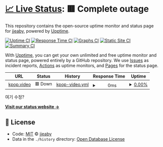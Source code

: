 # [📈 Live Status](https://jjeaby.github.io/mew/): <!--live status--> **🟥 Complete outage**

This repository contains the open-source uptime monitor and status page for [jjeaby](https://jjeaby.github.io/mew/), powered by [Upptime](https://github.com/upptime/upptime).

[![Uptime CI](https://github.com/koj-co/upptime/workflows/Uptime%20CI/badge.svg)](https://github.com/koj-co/upptime/actions?query=workflow%3A%22Uptime+CI%22)
[![Response Time CI](https://github.com/koj-co/upptime/workflows/Response%20Time%20CI/badge.svg)](https://github.com/koj-co/upptime/actions?query=workflow%3A%22Response+Time+CI%22)
[![Graphs CI](https://github.com/koj-co/upptime/workflows/Graphs%20CI/badge.svg)](https://github.com/koj-co/upptime/actions?query=workflow%3A%22Graphs+CI%22)
[![Static Site CI](https://github.com/koj-co/upptime/workflows/Static%20Site%20CI/badge.svg)](https://github.com/koj-co/upptime/actions?query=workflow%3A%22Static+Site+CI%22)
[![Summary CI](https://github.com/koj-co/upptime/workflows/Summary%20CI/badge.svg)](https://github.com/koj-co/upptime/actions?query=workflow%3A%22Summary+CI%22)

With [Upptime](https://upptime.js.org), you can get your own unlimited and free uptime monitor and status page, powered entirely by a GitHub repository. We use [Issues](https://github.com/jjeaby/mew/issues) as incident reports, [Actions](https://github.com/jjeaby/mew/actions) as uptime monitors, and [Pages](https://jjeaby.github.io/mew/) for the status page.

<!--start: status pages-->
<!-- This summary is generated by Upptime (https://github.com/upptime/upptime) -->
<!-- Do not edit this manually, your changes will be overwritten -->
<!-- prettier-ignore -->
| URL | Status | History | Response Time | Uptime |
| --- | ------ | ------- | ------------- | ------ |
| <img alt="" src="https://icons.duckduckgo.com/ip3/kpop.video.ico" height="13"> [kpop.video](https://kpop.video/) | 🟥 Down | [kpop-video.yml](https://github.com/jjeaby/mew/commits/HEAD/history/kpop-video.yml) | <details><summary><img alt="Response time graph" src="./graphs/kpop-video/response-time-week.png" height="20"> 0ms</summary><br><a href="https://jjeaby.github.io/mew/history/kpop-video"><img alt="Response time 0" src="https://img.shields.io/endpoint?url=https%3A%2F%2Fraw.githubusercontent.com%2Fjjeaby%2Fmew%2FHEAD%2Fapi%2Fkpop-video%2Fresponse-time.json"></a><br><a href="https://jjeaby.github.io/mew/history/kpop-video"><img alt="24-hour response time 0" src="https://img.shields.io/endpoint?url=https%3A%2F%2Fraw.githubusercontent.com%2Fjjeaby%2Fmew%2FHEAD%2Fapi%2Fkpop-video%2Fresponse-time-day.json"></a><br><a href="https://jjeaby.github.io/mew/history/kpop-video"><img alt="7-day response time 0" src="https://img.shields.io/endpoint?url=https%3A%2F%2Fraw.githubusercontent.com%2Fjjeaby%2Fmew%2FHEAD%2Fapi%2Fkpop-video%2Fresponse-time-week.json"></a><br><a href="https://jjeaby.github.io/mew/history/kpop-video"><img alt="30-day response time 0" src="https://img.shields.io/endpoint?url=https%3A%2F%2Fraw.githubusercontent.com%2Fjjeaby%2Fmew%2FHEAD%2Fapi%2Fkpop-video%2Fresponse-time-month.json"></a><br><a href="https://jjeaby.github.io/mew/history/kpop-video"><img alt="1-year response time 0" src="https://img.shields.io/endpoint?url=https%3A%2F%2Fraw.githubusercontent.com%2Fjjeaby%2Fmew%2FHEAD%2Fapi%2Fkpop-video%2Fresponse-time-year.json"></a></details> | <details><summary><a href="https://jjeaby.github.io/mew/history/kpop-video">0.00%</a></summary><a href="https://jjeaby.github.io/mew/history/kpop-video"><img alt="All-time uptime 13.00%" src="https://img.shields.io/endpoint?url=https%3A%2F%2Fraw.githubusercontent.com%2Fjjeaby%2Fmew%2FHEAD%2Fapi%2Fkpop-video%2Fuptime.json"></a><br><a href="https://jjeaby.github.io/mew/history/kpop-video"><img alt="24-hour uptime 0.00%" src="https://img.shields.io/endpoint?url=https%3A%2F%2Fraw.githubusercontent.com%2Fjjeaby%2Fmew%2FHEAD%2Fapi%2Fkpop-video%2Fuptime-day.json"></a><br><a href="https://jjeaby.github.io/mew/history/kpop-video"><img alt="7-day uptime 0.00%" src="https://img.shields.io/endpoint?url=https%3A%2F%2Fraw.githubusercontent.com%2Fjjeaby%2Fmew%2FHEAD%2Fapi%2Fkpop-video%2Fuptime-week.json"></a><br><a href="https://jjeaby.github.io/mew/history/kpop-video"><img alt="30-day uptime 1.38%" src="https://img.shields.io/endpoint?url=https%3A%2F%2Fraw.githubusercontent.com%2Fjjeaby%2Fmew%2FHEAD%2Fapi%2Fkpop-video%2Fuptime-month.json"></a><br><a href="https://jjeaby.github.io/mew/history/kpop-video"><img alt="1-year uptime 0.00%" src="https://img.shields.io/endpoint?url=https%3A%2F%2Fraw.githubusercontent.com%2Fjjeaby%2Fmew%2FHEAD%2Fapi%2Fkpop-video%2Fuptime-year.json"></a></details>

<!--end: status pages-->

여기 수정?

[**Visit our status website →**](https://jjeaby.github.io/mew/)

## 📄 License

- Code: [MIT](./LICENSE) © [jjeaby](https://jjeaby.github.io/mew/)
- Data in the `./history` directory: [Open Database License](https://opendatacommons.org/licenses/odbl/1-0/)
